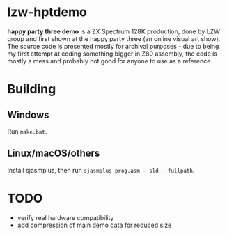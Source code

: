 # lzw-hptdemo
**happy party three demo** is a ZX Spectrum 128K production, done by LZW group and first shown at the happy party three (an online visual art show). The source code is presented mostly for archival purposes - due to being my first attempt at coding something bigger in Z80 assembly, the code is mostly a mess and probably not good for anyone to use as a reference. 

# Building
## Windows
Run `make.bat`.
## Linux/macOS/others
Install sjasmplus, then run `sjasmplus prog.asm --sld --fullpath`.

# TODO
* verify real hardware compatibility
* add compression of main demo data for reduced size
